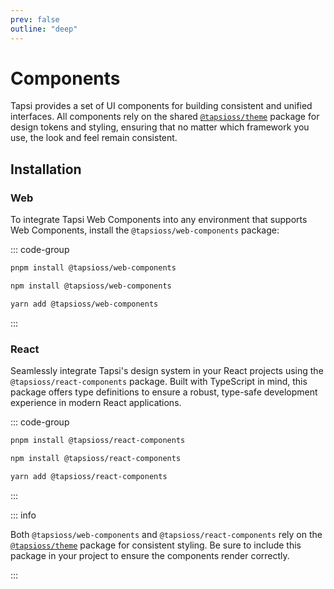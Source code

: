 ```yaml
---
prev: false
outline: "deep"
---
```


# Components

Tapsi provides a set of UI components for building consistent and unified
interfaces. All components rely on the shared [`@tapsioss/theme`](/theme.html)
package for design tokens and styling, ensuring that no matter which framework
you use, the look and feel remain consistent.

## Installation

### Web

To integrate Tapsi Web Components into any environment that supports Web
Components, install the `@tapsioss/web-components` package:

::: code-group

```bash [pnpm]
pnpm install @tapsioss/web-components
```

```bash [npm]
npm install @tapsioss/web-components
```

```bash [yarn]
yarn add @tapsioss/web-components
```

:::

### React

Seamlessly integrate Tapsi's design system in your React projects using the
`@tapsioss/react-components` package. Built with TypeScript in mind, this
package offers type definitions to ensure a robust, type-safe development
experience in modern React applications.

::: code-group

```bash [pnpm]
pnpm install @tapsioss/react-components
```

```bash [npm]
npm install @tapsioss/react-components
```

```bash [yarn]
yarn add @tapsioss/react-components
```

:::

::: info

Both `@tapsioss/web-components` and `@tapsioss/react-components` rely on the
[`@tapsioss/theme`](/theme.html) package for consistent styling. Be sure to
include this package in your project to ensure the components render correctly.

:::
